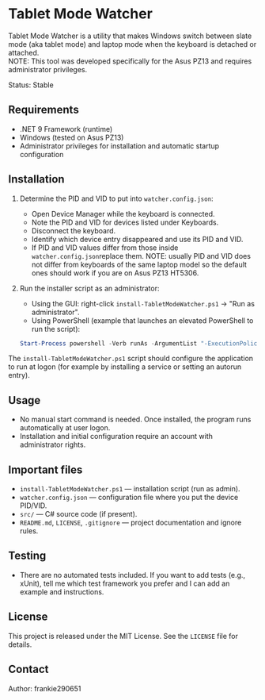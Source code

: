 # Tablet Mode Watcher

Tablet Mode Watcher is a utility that makes Windows switch between slate mode (aka tablet mode) and laptop mode when the keyboard is detached or attached.  
NOTE: This tool was developed specifically for the Asus PZ13 and requires administrator privileges.

Status: Stable

## Requirements
- .NET 9 Framework (runtime)
- Windows (tested on Asus PZ13)
- Administrator privileges for installation and automatic startup configuration

## Installation
1. Determine the PID and VID to put into `watcher.config.json`:
   - Open Device Manager while the keyboard is connected.
   - Note the PID and VID for devices listed under Keyboards.
   - Disconnect the keyboard.
   - Identify which device entry disappeared and use its PID and VID.
   - If PID and VID values differ from those inside `watcher.config.json`replace them.
NOTE: usually PID and VID does not differ from keyboards of the same laptop model so the default ones should work if you are on Asus PZ13 HT5306.

2. Run the installer script as an administrator:
   - Using the GUI: right-click `install-TabletModeWatcher.ps1` → "Run as administrator".
   - Using PowerShell (example that launches an elevated PowerShell to run the script):
   ```powershell
   Start-Process powershell -Verb runAs -ArgumentList "-ExecutionPolicy Bypass -File `\"install-TabletModeWatcher.ps1`\""
   ```

The `install-TabletModeWatcher.ps1` script should configure the application to run at logon (for example by installing a service or setting an autorun entry).

## Usage
- No manual start command is needed. Once installed, the program runs automatically at user logon.
- Installation and initial configuration require an account with administrator rights.

## Important files
- `install-TabletModeWatcher.ps1` — installation script (run as admin).
- `watcher.config.json` — configuration file where you put the device PID/VID.
- `src/` — C# source code (if present).
- `README.md`, `LICENSE`, `.gitignore` — project documentation and ignore rules.

## Testing
- There are no automated tests included. If you want to add tests (e.g., xUnit), tell me which test framework you prefer and I can add an example and instructions.

## License
This project is released under the MIT License. See the `LICENSE` file for details.

## Contact
Author: frankie290651